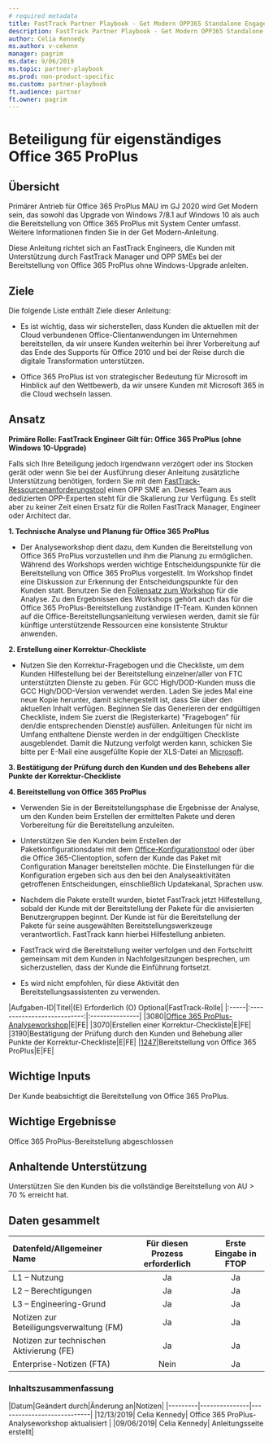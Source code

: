 ```yaml
---  
# required metadata  
title: FastTrack Partner Playbook - Get Modern OPP365 Standalone Engagement
description: FastTrack Partner Playbook - Get Modern OPP365 Standalone Engagement
author: Celia Kennedy
ms.author: v-cekenn
manager: pagrim
ms.date: 9/06/2019  
ms.topic: partner-playbook  
ms.prod: non-product-specific  
ms.custom: partner-playbook  
ft.audience: partner  
ft.owner: pagrim
---
```





#  Beteiligung für eigenständiges Office 365 ProPlus

## Übersicht

Primärer Antrieb für Office 365 ProPlus MAU im GJ 2020 wird Get Modern sein, das sowohl das Upgrade von Windows 7/8.1 auf Windows 10 als auch die Bereitstellung von Office 365 ProPlus mit System Center umfasst. Weitere Informationen finden Sie in der Get Modern-Anleitung.

Diese Anleitung richtet sich an FastTrack Engineers, die Kunden mit Unterstützung durch FastTrack Manager und OPP SMEs bei der Bereitstellung von Office 365 ProPlus ohne Windows-Upgrade anleiten.

##  Ziele

Die folgende Liste enthält Ziele dieser Anleitung:

- Es ist wichtig, dass wir sicherstellen, dass Kunden die aktuellen mit der Cloud verbundenen Office-Clientanwendungen im Unternehmen bereitstellen, da wir unsere Kunden weiterhin bei ihrer Vorbereitung auf das Ende des Supports für Office 2010 und bei der Reise durch die digitale Transformation unterstützen.

- Office 365 ProPlus ist von strategischer Bedeutung für Microsoft im Hinblick auf den Wettbewerb, da wir unsere Kunden mit Microsoft 365 in die Cloud wechseln lassen.

## Ansatz

**Primäre Rolle: FastTrack Engineer Gilt für: Office 365 ProPlus (ohne Windows 10-Upgrade)**

Falls sich Ihre Beteiligung jedoch irgendwann verzögert oder ins Stocken gerät oder wenn Sie bei der Ausführung dieser Anleitung zusätzliche Unterstützung benötigen, fordern Sie mit dem [FastTrack-Ressourcenanforderungstool](https://aka.ms/FRPHubSMERequestProcess) einen OPP SME an. Dieses Team aus dedizierten OPP-Experten steht für die Skalierung zur Verfügung. Es stellt aber zu keiner Zeit einen Ersatz für die Rollen FastTrack Manager, Engineer oder Architect dar.

**1. Technische Analyse und Planung für Office 365 ProPlus**

- Der Analyseworkshop dient dazu, dem Kunden die Bereitstellung von Office 365 ProPlus vorzustellen und ihm die Planung zu ermöglichen. Während des Workshops werden wichtige Entscheidungspunkte für die Bereitstellung von Office 365 ProPlus vorgestellt. Im Workshop findet eine Diskussion zur Erkennung der Entscheidungspunkte für den Kunden statt. Benutzen Sie den [Foliensatz zum Workshop](https://ftdocs-bcm.azureedge.net/public/en-us-o365-proplus-assessment-workshop-v1.pptx) für die Analyse. Zu den Ergebnissen des Workshops gehört auch das für die Office 365 ProPlus-Bereitstellung zuständige IT-Team. Kunden können auf die Office-Bereitstellungsanleitung verwiesen werden, damit sie für künftige unterstützende Ressourcen eine konsistente Struktur anwenden.

**2. Erstellung einer Korrektur-Checkliste**

- Nutzen Sie den Korrektur-Fragebogen und die Checkliste, um dem Kunden Hilfestellung bei der Bereitstellung einzelner/aller von FTC unterstützten Dienste zu geben. Für GCC High/DOD-Kunden muss die GCC High/DOD-Version verwendet werden. Laden Sie jedes Mal eine neue Kopie herunter, damit sichergestellt ist, dass Sie über den aktuellen Inhalt verfügen. Beginnen Sie das Generieren der endgültigen Checkliste, indem Sie zuerst die (Registerkarte) "Fragebogen” für den/die entsprechenden Dienst(e) ausfüllen. Anleitungen für nicht im Umfang enthaltene Dienste werden in der endgültigen Checkliste ausgeblendet. Damit die Nutzung verfolgt werden kann, schicken Sie bitte per E-Mail eine ausgefüllte Kopie der XLS-Datei an [Microsoft](d4cf4a2d.microsoft.com@amer.teams.ms).

**3. Bestätigung der Prüfung durch den Kunden und des Behebens aller Punkte der Korrektur-Checkliste**

**4. Bereitstellung von Office 365 ProPlus**

- Verwenden Sie in der Bereitstellungsphase die Ergebnisse der Analyse, um den Kunden beim Erstellen der ermittelten Pakete und deren Vorbereitung für die Bereitstellung anzuleiten.

- Unterstützen Sie den Kunden beim Erstellen der Paketkonfigurationsdatei mit dem [Office-Konfigurationstool](https://config.office.com) oder über die Office 365-Clientoption, sofern der Kunde das Paket mit Configuration Manager bereitstellen möchte. Die Einstellungen für die Konfiguration ergeben sich aus den bei den Analyseaktivitäten getroffenen Entscheidungen, einschließlich Updatekanal, Sprachen usw.

- Nachdem die Pakete erstellt wurden, bietet FastTrack jetzt Hilfestellung, sobald der Kunde mit der Bereitstellung der Pakete für die anvisierten Benutzergruppen beginnt. Der Kunde ist für die Bereitstellung der Pakete für seine ausgewählten Bereitstellungswerkzeuge verantwortlich. FastTrack kann hierbei Hilfestellung anbieten.

- FastTrack wird die Bereitstellung weiter verfolgen und den Fortschritt gemeinsam mit dem Kunden in Nachfolgesitzungen besprechen, um sicherzustellen, dass der Kunde die Einführung fortsetzt.

- Es wird nicht empfohlen, für diese Aktivität den Bereitstellungsassistenten zu verwenden.

|Aufgaben-ID|Titel|(E) Erforderlich (O) Optional|FastTrack-Rolle|
|:-----|:---------------------------:|:---------------|
|3080|[Office 365 ProPlus-Analyseworkshop](https://ftdocs-bcm.azureedge.net/public/en-us-o365-proplus-assessment-workshop-v3.pptx)|E|FE|
|3070|Erstellen einer Korrektur-Checkliste|E|FE|
|3190|Bestätigung der Prüfung durch den Kunden und Behebung aller Punkte der Korrektur-Checkliste|E|FE|
|[1247](approach-get-modern-ftc)|Bereitstellung von Office 365 ProPlus|E|FE|

##  Wichtige Inputs

Der Kunde beabsichtigt die Bereitstellung von Office 365 ProPlus.

##  Wichtige Ergebnisse

Office 365 ProPlus-Bereitstellung abgeschlossen

##  Anhaltende Unterstützung

Unterstützen Sie den Kunden bis die vollständige Bereitstellung von AU > 70 % erreicht hat.

##  Daten gesammelt

|Datenfeld/Allgemeiner Name|Für diesen Prozess erforderlich|Erste Eingabe in FTOP|
|:-----|:---------------------------:|:---------------:|
|L1 – Nutzung|Ja|Ja|
|L2 – Berechtigungen|Ja|Ja|
|L3 – Engineering-Grund|Ja|Ja|
|Notizen zur Beteiligungsverwaltung (FM)|Ja|Ja|
|Notizen zur technischen Aktivierung (FE)|Ja|Ja|
|Enterprise-Notizen (FTA)|Nein|Ja|

### Inhaltszusammenfassung

|Datum|Geändert durch|Änderung an|Notizen|
|---------|---------------|----------------------------|
|12/13/2019| Celia Kennedy| Office 365 ProPlus-Analyseworkshop aktualisiert |
|09/06/2019| Celia Kennedy| Anleitungsseite erstellt|
